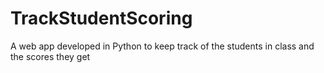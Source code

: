 # TrackStudentScoring
A web app developed in Python to keep track of the students in class and the scores they get 

